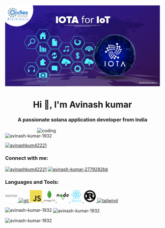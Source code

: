![logo](https://github.com/Avinash-kumar-1932/Avinash-kumar-1932/blob/main/IOTA-for-IoT-1.jpg)
<h1 align="center">Hi 👋, I'm Avinash kumar</h1>
<h3 align="center">A passionate solana application developer from India</h3>
<img align="right" alt="coding" width="400"
    src="https://camo.githubusercontent.com/4d9f5ecceb711eec6e2018f38a5677dc657c9738d4a65ba3b928c41c0a45b439/68747470733a2f2f6d69726f2e6d656469756d2e636f6d2f6d61782f313336302f302a37513379765349765f7430696f4a2d5a2e676966">
<p align="left"> <img
        src="https://komarev.com/ghpvc/?username=avinash-kumar-1932&label=Profile%20views&color=0e75b6&style=flat"
        alt="avinash-kumar-1932" /> </p>

<p align="left"> <a href="https://twitter.com/avinashkum42221" target="blank"><img
            src="https://img.shields.io/twitter/follow/avinashkum42221?logo=twitter&style=for-the-badge"
            alt="avinashkum42221" /></a> </p>

<h3 align="left">Connect with me:</h3>
<p align="left">
    <a href="https://twitter.com/avinashkum42221" target="blank"><img align="center"
            src="https://raw.githubusercontent.com/rahuldkjain/github-profile-readme-generator/master/src/images/icons/Social/twitter.svg"
            alt="avinashkum42221" height="30" width="40" /></a>
    <a href="https://linkedin.com/in/avinash-kumar-2779282bb" target="blank"><img align="center"
            src="https://raw.githubusercontent.com/rahuldkjain/github-profile-readme-generator/master/src/images/icons/Social/linked-in-alt.svg"
            alt="avinash-kumar-2779282bb" height="30" width="40" /></a>
</p>

<h3 align="left">Languages and Tools:</h3>
<p align="left"> <a href="https://expressjs.com" target="_blank" rel="noreferrer"> <img
            src="https://raw.githubusercontent.com/devicons/devicon/master/icons/express/express-original-wordmark.svg"
            alt="express" width="40" height="40" /> </a> <a href="https://git-scm.com/" target="_blank"
        rel="noreferrer"> <img src="https://www.vectorlogo.zone/logos/git-scm/git-scm-icon.svg" alt="git" width="40"
            height="40" /> </a> <a href="https://developer.mozilla.org/en-US/docs/Web/JavaScript" target="_blank"
        rel="noreferrer"> <img
            src="https://raw.githubusercontent.com/devicons/devicon/master/icons/javascript/javascript-original.svg"
            alt="javascript" width="40" height="40" /> </a> <a href="https://www.mongodb.com/" target="_blank"
        rel="noreferrer"> <img
            src="https://raw.githubusercontent.com/devicons/devicon/master/icons/mongodb/mongodb-original-wordmark.svg"
            alt="mongodb" width="40" height="40" /> </a> <a href="https://nodejs.org" target="_blank" rel="noreferrer">
        <img src="https://raw.githubusercontent.com/devicons/devicon/master/icons/nodejs/nodejs-original-wordmark.svg"
            alt="nodejs" width="40" height="40" /> </a> <a href="https://reactjs.org/" target="_blank" rel="noreferrer">
        <img src="https://raw.githubusercontent.com/devicons/devicon/master/icons/react/react-original-wordmark.svg"
            alt="react" width="40" height="40" /> </a> <a href="https://www.rust-lang.org" target="_blank"
        rel="noreferrer"> <img src="https://raw.githubusercontent.com/devicons/devicon/master/icons/rust/rust-plain.svg"
            alt="rust" width="40" height="40" /> </a> <a href="https://tailwindcss.com/" target="_blank"
        rel="noreferrer"> <img src="https://www.vectorlogo.zone/logos/tailwindcss/tailwindcss-icon.svg" alt="tailwind"
            width="40" height="40" /> </a> </p>

<p><img align="left"
        src="https://github-readme-stats.vercel.app/api/top-langs?username=avinash-kumar-1932&show_icons=true&locale=en&layout=compact"
        alt="avinash-kumar-1932" /></p>

<p>&nbsp;<img align="center"
        src="https://github-readme-stats.vercel.app/api?username=avinash-kumar-1932&show_icons=true&locale=en"
        alt="avinash-kumar-1932" /></p>

<p><img align="center" src="https://github-readme-streak-stats.herokuapp.com/?user=avinash-kumar-1932&"
        alt="avinash-kumar-1932" /></p>
